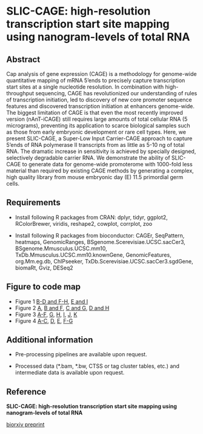 # SLIC-CAGE: high-resolution transcription start site mapping using nanogram-levels of total RNA

## Abstract
Cap analysis of gene expression (CAGE) is a methodology for genome-wide quantitative mapping of mRNA 5’ends to precisely capture transcription start sites at a single nucleotide resolution. In combination with high-throughput sequencing, CAGE has revolutionized our understanding of rules of transcription initiation, led to discovery of new core promoter sequence features and discovered transcription initiation at enhancers genome-wide. The biggest limitation of CAGE is that even the most recently improved version (nAnT-iCAGE) still requires large amounts of total cellular RNA (5 micrograms), preventing its application to scarce biological samples such as those from early embryonic development or rare cell types. Here, we present SLIC-CAGE, a Super-Low Input Carrier-CAGE approach to capture 5’ends of RNA polymerase II transcripts from as little as 5-10 ng of total RNA. The dramatic increase in sensitivity is achieved by specially designed, selectively degradable carrier RNA. We demonstrate the ability of SLIC-CAGE to generate data for genome-wide promoterome with 1000-fold less material than required by existing CAGE methods by generating a complex, high quality library from mouse embryonic day (E) 11.5 primordial germ cells.

## Requirements 

* Install following R packages from CRAN: 
dplyr, tidyr, ggplot2, RColorBrewer, viridis, reshape2, cowplot, corrplot, zoo

* Install following R packages from bioconductor:
CAGEr, SeqPattern, heatmaps, GenomicRanges, BSgenome.Scerevisiae.UCSC.sacCer3, BSgenome.Mmusculus.UCSC.mm10, TxDb.Mmusculus.UCSC.mm10.knownGene, GenomicFeatures, org.Mm.eg.db, ChIPseeker, TxDb.Scerevisiae.UCSC.sacCer3.sgdGene, biomaRt, Gviz, DESeq2

## Figure to code map 

* Figure 1 [B-D and F-H](analysis/01_pairwise_ctss_corr.R), [E and I](analysis/02_gviz_gbrowser_views.R)  
* Figure 2 [A](analysis/03_genomic_location_tc.R), [B and F](analysis/04_distribution_iq_width.R), [C and G](analysis/05_CTSS_nucleotide_composition.R), [D and H](analysis/06_CTSS_dinucleotide_composition.R)  
* Figure 3 [A-F](analysis/01_pairwise_ctss_corr.R), [G](analysis/02_gviz_gbrowser_views.R), [H](analysis/03_genomic_location_tc.R), [I](analysis/04_distribution_iq_width.R), [J](analysis/05_CTSS_nucleotide_composition.R), [K](analysis/06_CTSS_dinucleotide_composition.R)  
* Figure 4 [A-C](analysis/07_heatmaps_TA_TATA_GC.R), [D](analysis/08_WW_periodicity_metaplot.R), [E](09_tag_cluster_coverage.R), [F-G](analysis/10_H3K4me3_coverage.R)


## Additional information 

* Pre-processing pipelines are available upon request.

* Processed data (*.bam, *.bw, CTSS or tag cluster tables, etc.) and intermediate data is available upon request.

## Reference 
**SLIC-CAGE: high-resolution transcription start site mapping using nanogram-levels of total RNA**

[biorxiv preprint](https://www.biorxiv.org/content/early/2018/07/19/368795)